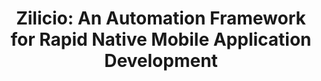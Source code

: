 ---
title: "Zilicio: An Automation Framework for Rapid Native Mobile Application Development"
description: |
   Zilicio, an automation framework that allos inexperienced and experienced developers to build real world apps in minutes for the two dominant mobile platforms. Zilicio creates both Android and iOS versions of a mobile application, wich is connected to a automaticvally generated RESTful backend, all through a friendly end-user web application.


people:
  - mastSamuel
  - mastSantiago
  - udgValeria

layout: project
image: /img/project-images/ZilicioLogo.png
---